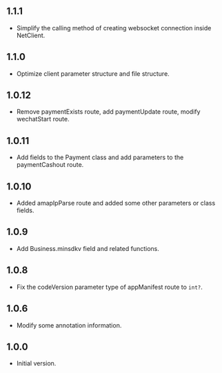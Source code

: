 ## 1.1.1

- Simplify the calling method of creating websocket connection inside NetClient.
  
## 1.1.0

- Optimize client parameter structure and file structure.
  
## 1.0.12

- Remove paymentExists route, add paymentUpdate route, modify wechatStart route.
  
## 1.0.11

- Add fields to the Payment class and add parameters to the paymentCashout route.
  
## 1.0.10

- Added amapIpParse route and added some other parameters or class fields.
  
## 1.0.9

- Add Business.minsdkv field and related functions.
  
## 1.0.8

- Fix the codeVersion parameter type of appManifest route to `int?`.
  
## 1.0.6

- Modify some annotation information.
  
## 1.0.0

- Initial version.
